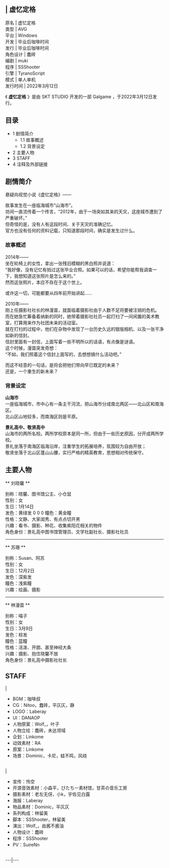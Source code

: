 |  虚忆定格  
---  
原名  |  虚忆定格   
类型  |  AVG   
平台  |  Windows   
开发  |  毕业后咖啡时间   
发行  |  毕业后咖啡时间   
角色设计  |  蠢砖   
编剧  |  muki   
程序  |  SSShooter   
引擎  |  TyranoScript   
模式  |  单人单机   
发行时间  |  2022年3月12日   
  
《 **虚忆定格** 》是由  SKT STUDIO  开发的一部  Galgame  ，于2022年3月12日发行。

##  目录

  * 1  剧情简介 
    * 1.1  故事概述 
    * 1.2  背景设定 
  * 2  主要人物 
  * 3  STAFF 
  * 4  注释及外部链接 

##  剧情简介

悬疑向视觉小说《虚忆定格》——  
  
故事发生在一座临海城市“山海市”。  
坊间一直流传着一个传言，“2012年，由于一场突如其来的天灾，这座城市遭到了严重破坏。”  
但奇怪的是，没有人有这段时间、关于天灾的准确记忆。  
官方也没有任何的资料记载，只知道那段时间，确实是发生过什么。

###  故事概述

2014年——  
坐在轮椅上的女性，拿出一张残旧模糊的黑白照并说道：  
“我好像，没有记忆有拍过这张毕业合照。如果可以的话，希望你能帮我调查一下，我想知道这张照片是怎么来的。”  
然而这张照片，本应不存在于这个世上。  
  
或许这一切，可能都要从四年前开始讲起……  
  
2010年——  
刚上任摄影社社长的林漫苗，就面临着摄影社由于人数不足将要被注销的危机。  
而在她急忙筹备着纳新的同时，她带着摄影社社员一起打扫了一间闲置的美术教室，打算用来作为社团未来的活动室。  
就在打扫的过程中，他们在杂物中发现了一台历史久远的银版相机、以及一张干净如新的信封。  
信封里面有一封信，上面写着一些不明所以的话语，有点像是谜语。  
这个时候，漫苗突发奇想：  
“不如，我们照着这个信封上面写的，去想想搞什么活动吧。”  
  
而这不经意的一句话，是将会把他们带向早已既定的未来？  
还是，一个重生的新未来？

###  背景设定

**山海市**  
一座临海城市，市中心有一条主干河流，把山海市分成南北两区——北山区和南海区。  
北山区山地较多，而南海区则是平原。  
  
**景礼高中、敬贤高中**  
山海市的两所名校。两所学校原本是同一所，但由于一些历史原因，分开成两所学校。  
景礼坐落于南海区临海沿岸，注重学生的拓展培养，氛围较为自由开放；  
敬贤坐落于北山区蓬山山腰，实行严格的精英教育，思想相对传统保守。

##  主要人物

** 刘晓馨  **

别称：晓馨、图书馆公主、小仓鼠  
性别：女  
生日：1月14日  
发色：黄绿发  0  0  0  瞳色：黄金瞳  
性格：文静、大家闺秀、有点点切开黑  
兴趣：看书、摄影、种花、收集紫阳花相关的物件  
角色身份：景礼高中图书馆管理员、文学社副社长、摄影社社员

* * *

** 苏珊  **

别称：Susan、阿苏  
性别：女  
生日：12月2日  
发色：深紫发  
瞳色：浅紫瞳  
兴趣：绘画、摄影

* * *

** 林漫苗  **

别称：喵子  
性别：女  
生日：3月9日  
发色：棕发  
瞳色：蓝瞳  
性格：活泼、开朗、甚至神经大条  
兴趣：摄影、抱住晓馨不放  
角色身份：景礼高中摄影社社长  

##  STAFF

|

  * BGM：咖啡叔 
  * CG：Nitoo，蠢砖，平仄仄，静 
  * LOGO：Laberay 
  * UI：DANAOP 
  * 人物原案：Wolf_，叶子 
  * 人物立绘：蠢砖，未达领域 
  * 企划：Linkome 
  * 动效素材：RA 
  * 原案：Linkome 
  * 场景：Dominic，卡尼，蛙不鸣，风峣 

</br> | 

  * 宣传：怜空 
  * 开源音效素材：小森平，ぴたちー素材馆，甘茶の音乐工房 
  * 摄影素材：老左无伢，小k，宇佐见白露 
  * 海报：Laberay 
  * 物品素材：Dominic，平仄仄 
  * 系列构成：林留美 
  * 脚本：SSShooter，林留美 
  * 演出：Wolf_，由酱不酱油 
  * 人物设计：蠢砖 
  * 程序：SSShooter 
  * PV：SuireNn 

</br>  
---|---  
  
  